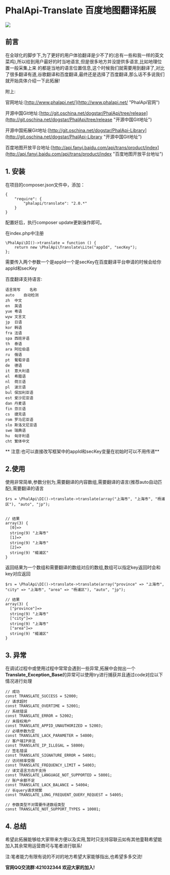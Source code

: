 # PhalApi-Translate 百度地图翻译拓展

![](http://webtools.qiniudn.com/master-LOGO-20150410_50.jpg)

## 前言

在全球化的脚步下,为了更好的用户体验翻译是少不了的(总有一些和我一样的英文菜鸡),所以给到用户最好的时当地语言,但是很多地方并没提供多语言,比如地理位置一般采集上来
的都是当地的语言位置信息,这个时候我们就需要用到翻译了,对比了很多翻译有道,谷歌翻译和百度翻译,最终还是选择了百度翻译,那么话不多说我们就开始具体介绍一下此拓展!

附上:

官网地址:[http://www.phalapi.net/](http://www.phalapi.net/ "PhalApi官网")

开源中国Git地址:[http://git.oschina.net/dogstar/PhalApi/tree/release](http://git.oschina.net/dogstar/PhalApi/tree/release "开源中国Git地址")

开源中国拓展Git地址:[http://git.oschina.net/dogstar/PhalApi-Library](http://git.oschina.net/dogstar/PhalApi-Library "开源中国Git地址")

百度地图开放平台地址:[http://api.fanyi.baidu.com/api/trans/product/index](http://api.fanyi.baidu.com/api/trans/product/index "百度地图开放平台地址")

## 1. 安装

在项目的composer.json文件中，添加：

```
{
    "require": {
        "phalapi/translate": "2.0.*"
    }
}
```

配置好后，执行composer update更新操作即可。

在index.php中注册

```
\PhalApi\DI()->translate = function () {
    return new \PhalApi\Translate\Lite("appId", "secKey");
};
```
	
需要传入两个参数一个是appId一个是secKey在百度翻译平台申请的时候会给你appId和secKey

百度翻译支持语言:
```
语言简写	名称
auto	自动检测
zh	中文
en	英语
yue	粤语
wyw	文言文
jp	日语
kor	韩语
fra	法语
spa	西班牙语
th	泰语
ara	阿拉伯语
ru	俄语
pt	葡萄牙语
de	德语
it	意大利语
el	希腊语
nl	荷兰语
pl	波兰语
bul	保加利亚语
est	爱沙尼亚语
dan	丹麦语
fin	芬兰语
cs	捷克语
rom	罗马尼亚语
slo	斯洛文尼亚语
swe	瑞典语
hu	匈牙利语
cht	繁体中文

```

** 注意:也可以直接改写框架中的appId和secKey变量在初始时可以不用传递**

## 2.使用

使用非常简单,参数分别为,需要翻译的内容数组,需要翻译的语言(推荐auto自动匹配),需要翻译的语言

```
$rs = \PhalApi\DI()->translate->translate(array("上海市", "上海市", "杨浦区"), "auto", "jp");


// 结果
array(3) {
  [0]=>
  string(9) "上海市"
  [1]=>
  string(9) "上海市"
  [2]=>
  string(9) "楊浦区"
}
```

返回结果为一个数组和需要翻译的数组对应的数组,数组可以指定key返回时会和key对应返回

```
$rs = \PhalApi\DI()->translate->translate(array("province" => "上海市", "city" => "上海市", "area" => "杨浦区"), "auto", "jp");

// 结果
array(3) {
  ["province"]=>
  string(9) "上海市"
  ["city"]=>
  string(9) "上海市"
  ["area"]=>
  string(9) "楊浦区"
}
```

## 3. 异常

在调试过程中或使用过程中常常会遇到一些异常,拓展中会抛出一个**Translate_Exception_Base**的异常可以使用try进行捕获并且通过code对应以下情况进行处理

```
// 成功
const TRANSLATE_SUCCESS = 52000;
// 请求超时
const TRANSLATE_OVERTIME = 52001;
// 系统错误
const TRANSLATE_ERROR = 52002;
// 未授权用户
const TRANSLATE_APPID_UNAUTHORIZED = 52003;
// 必填参数为空
const TRANSLATE_LACK_PARAMETER = 54000;
// 客户端IP非法
const TRANSLATE_IP_ILLEGAL = 58000;
// 签名错误
const TRANSLATE_SIGNATURE_ERROR = 54001;
// 访问频率受限
const TRANSLATE_FREQUENCY_LIMIT = 54003;
// 译文语言方向不支持
const TRANSLATE_LANGUAGE_NOT_SUPPORTED = 58001;
// 账户余额不足
const TRANSLATE_LACK_BALANCE = 54004;
// 长query请求频繁
const TRANSLATE_LONG_FREQUENT_QUERY_REQUEST = 54005;

// 参数类型不对需要传递数组类型
const TRANSLATE_NOT_SUPPORT_TYPES = 10001;
```

## 4. 总结

希望此拓展能够给大家带来方便以及实用,暂时只支持容联云如有其他童鞋希望能加入其余常用运营商可与笔者进行联系!

注:笔者能力有限有说的不对的地方希望大家能够指出,也希望多多交流!

**官网QQ交流群:421032344  欢迎大家的加入!**
